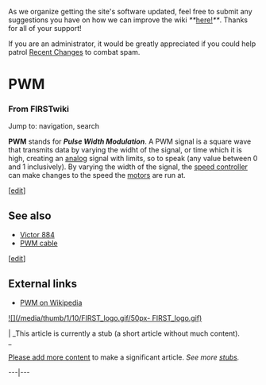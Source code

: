 As we organize getting the site's software updated, feel free to submit any
suggestions you have on how we can improve the wiki
_**_[here!](/index.php/User:Hallry/Suggestions "User:Hallry/Suggestions"
)_**_. Thanks for all of your support!

If you are an administrator, it would be greatly appreciated if you could help
patrol [Recent Changes](/index.php/Special:Recentchanges
"Special:Recentchanges" ) to combat spam.

# PWM

### From FIRSTwiki

Jump to: navigation, search

**PWM** stands for _**Pulse Width Modulation**_. A PWM signal is a square wave that transmits data by varying the widht of the signal, or time which it is high, creating an [analog](/index.php/Analog "Analog" ) signal with limits, so to speak (any value between 0 and 1 inclusively). By varying the width of the signal, the [speed controller](/index.php/Speed_controller "Speed controller" ) can make changes to the speed the [motors](/index.php/Motor "Motor" ) are run at. 

[[edit](/index.php?title=PWM&action=edit&section=1 "Edit section: See also" )]

## See also

  * [Victor 884](/index.php/Victor_884 "Victor 884" )
  * [PWM cable](/index.php/PWM_cable "PWM cable" )

[[edit](/index.php?title=PWM&action=edit&section=2 "Edit section: External
links" )]

##  External links

  * [PWM on Wikipedia](http://en.wikipedia.org/wiki/Pulse-width_modulation "http://en.wikipedia.org/wiki/Pulse-width_modulation" )

[![](/media/thumb/1/10/FIRST_logo.gif/50px-
FIRST_logo.gif)](/index.php/Image:FIRST_logo.gif "" )

|  _This article is currently a stub (a short article without much content).  
_

[Please add more
content](http://www.firstwiki.net/index.php?title=PWM&action=edit
"http://www.firstwiki.net/index.php?title=PWM&action=edit" ) to make a
significant article. _See more [stubs](/index.php/Special:Shortpages
"Special:Shortpages" )._  
  
---|---  
  
